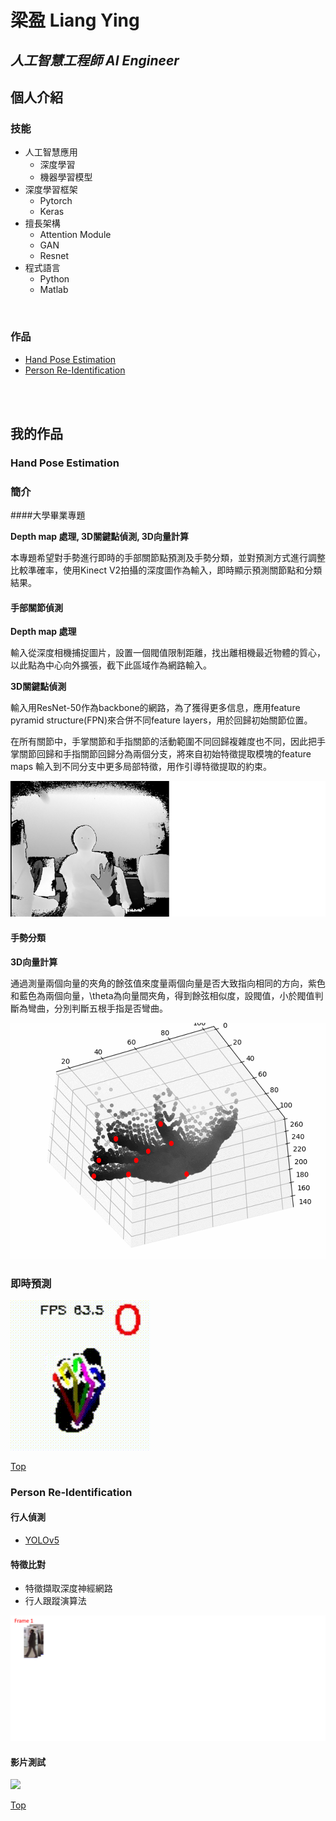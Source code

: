 # 梁盈 Liang Ying
## *人工智慧工程師 AI Engineer*

## 個人介紹


### 技能
* 人工智慧應用
  * 深度學習
  * 機器學習模型
* 深度學習框架
  * Pytorch
  * Keras
* 擅長架構
  * Attention Module
  * GAN
  * Resnet
* 程式語言
  * Python
  * Matlab  
<br>  
    
### 作品
- [Hand Pose Estimation](#hand-pose-estimation)
- [Person Re-Identification](#person-re-identification)

<br>
<br>

## 我的作品

### Hand Pose Estimation
### 簡介
####大學畢業專題

**Depth map 處理, 3D關鍵點偵測, 3D向量計算**

本專題希望對手勢進行即時的手部關節點預測及手勢分類，並對預測方式進行調整比較準確率，使用Kinect V2拍攝的深度圖作為輸入，即時顯示預測關節點和分類結果。
#### 手部關節偵測
**Depth map 處理**

輸入從深度相機捕捉圖片，設置一個閥值限制距離，找出離相機最近物體的質心，以此點為中心向外擴張，截下此區域作為網路輸入。
  
**3D關鍵點偵測**

輸入用ResNet-50作為backbone的網路，為了獲得更多信息，應用feature pyramid structure(FPN)來合併不同feature layers，用於回歸初始關節位置。

在所有關節中，手掌關節和手指關節的活動範圍不同回歸複雜度也不同，因此把手掌關節回歸和手指關節回歸分為兩個分支，將來自初始特徵提取模塊的feature maps 輸入到不同分支中更多局部特徵，用作引導特徵提取的約束。


<img src="/depthmap2point.gif"/>
<br>

#### 手勢分類
**3D向量計算**

通過測量兩個向量的夾角的餘弦值來度量兩個向量是否大致指向相同的方向，紫色和藍色為兩個向量，\theta為向量間夾角，得到餘弦相似度，設閥值，小於閥值判斷為彎曲，分別判斷五根手指是否彎曲。

<img src="/gesture.gif"/>
<br>

### 即時預測
<img src="/handc.gif"/>

[Top](#梁盈-liang-ying)
<br>

### Person Re-Identification
#### 行人偵測
- [YOLOv5](https://github.com/ultralytics/yolov5)

#### 特徵比對
- 特徵擷取深度神經網路
- 行人跟蹤演算法

<img src="/reidflow.gif"/>
<br>

#### 影片測試
<img src="/terrace1-c1.gif"/>

[Top](#梁盈-liang-ying)